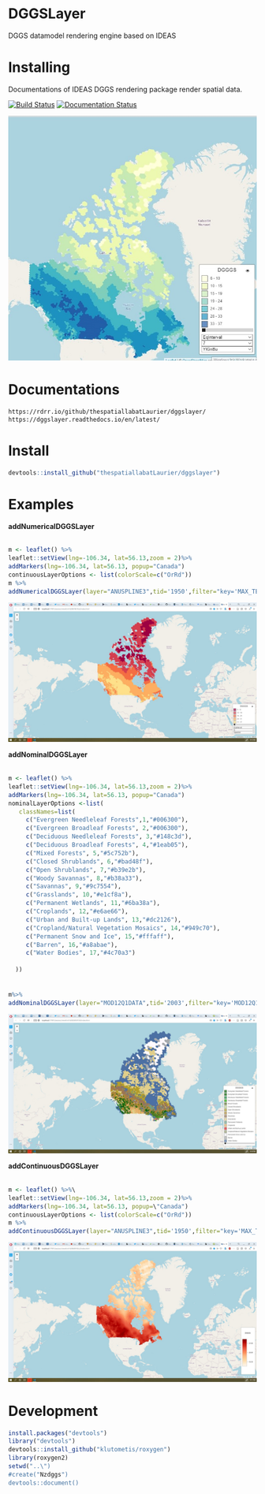 # DGGSLayer
 DGGS datamodel rendering engine based on IDEAS


# Installing

Documentations of IDEAS DGGS rendering package render spatial data.


[![Build Status](https://travis-ci.com/thespatiallabatLaurier/dggslayer.svg?branch=master)](https://travis-ci.com/thespatiallabatLaurier/dggslayer) [![Documentation Status](https://readthedocs.org/projects/dggslayer/badge/?version=latest)](https://dggslayer.readthedocs.io/en/latest/?badge=latest)



![Output Plot](docs/intro.jpg)

# Documentations


```
https://rdrr.io/github/thespatiallabatLaurier/dggslayer/
https://dggslayer.readthedocs.io/en/latest/
```

# Install

```r
devtools::install_github("thespatiallabatLaurier/dggslayer")

```

# Examples

**addNumericalDGGSLayer**
```r

m <- leaflet() %>%
leaflet::setView(lng=-106.34, lat=56.13,zoom = 2)%>%
addMarkers(lng=-106.34, lat=56.13, popup="Canada")
continuousLayerOptions <- list(colorScale=c("OrRd"))
m %>%
addNumericalDGGSLayer(layer="ANUSPLINE3",tid='1950',filter="key='MAX_TEMP'",group="nominalLayer",options = continuousLayerOptions)
```
  ![Output Plot](docs/NumericalDGGSLayer.jpg)


**addNominalDGGSLayer**
```r

m <- leaflet() %>%
leaflet::setView(lng=-106.34, lat=56.13,zoom = 2)%>%
addMarkers(lng=-106.34, lat=56.13, popup="Canada")
nominalLayerOptions <-list(
   classNames=list(
     c("Evergreen Needleleaf Forests",1,"#006300"),
     c("Evergreen Broadleaf Forests", 2,"#006300"),
     c("Deciduous Needleleaf Forests", 3,"#148c3d"),
     c("Deciduous Broadleaf Forests", 4,"#1eab05"),
     c("Mixed Forests", 5,"#5c752b"),
     c("Closed Shrublands", 6,"#bad48f"),
     c("Open Shrublands", 7,"#b39e2b"),
     c("Woody Savannas", 8,"#b38a33"),
     c("Savannas", 9,"#9c7554"),
     c("Grasslands", 10,"#e1cf8a"),
     c("Permanent Wetlands", 11,"#6ba38a"),
     c("Croplands", 12,"#e6ae66"),
     c("Urban and Built-up Lands", 13,"#dc2126"),
     c("Cropland/Natural Vegetation Mosaics", 14,"#949c70"),
     c("Permanent Snow and Ice", 15,"#fffaff"),
     c("Barren", 16,"#a8abae"),
     c("Water Bodies", 17,"#4c70a3")

  ))


m%>%
addNominalDGGSLayer(layer="MOD12Q1DATA",tid='2003',filter="key='MOD12Q1'",group="continuousLayer",options = nominalLayerOptions)
```

![Output Plot](docs/NominalDGGSLayer.jpg)


**addContinuousDGGSLayer**

```r

m <- leaflet() %>%\
leaflet::setView(lng=-106.34, lat=56.13,zoom = 2)%>%
addMarkers(lng=-106.34, lat=56.13, popup=\"Canada")
continuousLayerOptions <- list(colorScale=c("OrRd"))
m %>%
addContinuousDGGSLayer(layer="ANUSPLINE3",tid='1950',filter="key='MAX_TEMP'",group="nominalLayer",options = continuousLayerOptions)
```

 ![Output Plot](docs/ContinuousDGGS.jpg)





# Development
```r
install.packages("devtools")
library("devtools")
devtools::install_github("klutometis/roxygen")
library(roxygen2)
setwd("..\")
#create("Nzdggs")
devtools::document()
```
